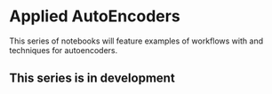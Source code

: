# Applied AutoEncoders
This series of notebooks will feature examples of workflows with and techniques for autoencoders.

## This series is in development